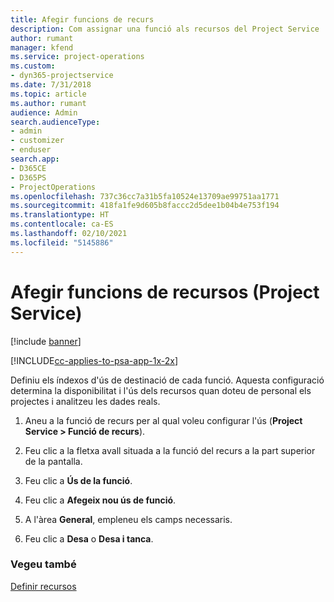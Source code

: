 ```yaml
---
title: Afegir funcions de recurs
description: Com assignar una funció als recursos del Project Service
author: rumant
manager: kfend
ms.service: project-operations
ms.custom:
- dyn365-projectservice
ms.date: 7/31/2018
ms.topic: article
ms.author: rumant
audience: Admin
search.audienceType:
- admin
- customizer
- enduser
search.app:
- D365CE
- D365PS
- ProjectOperations
ms.openlocfilehash: 737c36cc7a31b5fa10524e13709ae99751aa1771
ms.sourcegitcommit: 418fa1fe9d605b8faccc2d5dee1b04b4e753f194
ms.translationtype: HT
ms.contentlocale: ca-ES
ms.lasthandoff: 02/10/2021
ms.locfileid: "5145886"
---
```

# <a name="add-resource-roles-project-service"></a>Afegir funcions de recursos (Project Service)

[!include [banner](../includes/psa-now-project-operations.md)]

[!INCLUDE[cc-applies-to-psa-app-1x-2x](../includes/cc-applies-to-psa-app-1x-2x.md)]

Definiu els índexos d'ús de destinació de cada funció. Aquesta configuració determina la disponibilitat i l'ús dels recursos quan doteu de personal els projectes i analitzeu les dades reals.  
  
1.  Aneu a la funció de recurs per al qual voleu configurar l'ús (**Project Service > Funció de recurs**).  
  
2.  Feu clic a la fletxa avall situada a la funció del recurs a la part superior de la pantalla.  
  
3.  Feu clic a **Ús de la funció**.  
  
4.  Feu clic a **Afegeix nou ús de funció**.  
  
5.  A l'àrea **General**, empleneu els camps necessaris.  
  
6.  Feu clic a **Desa** o **Desa i tanca**.  
  
### <a name="see-also"></a>Vegeu també  
 [Definir recursos](../psa/set-up-resources.md)
